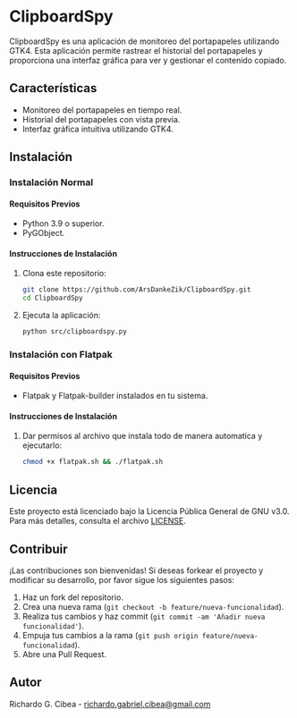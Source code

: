 # ClipboardSpy

ClipboardSpy es una aplicación de monitoreo del portapapeles utilizando GTK4. Esta aplicación permite rastrear el historial del portapapeles y proporciona una interfaz gráfica para ver y gestionar el contenido copiado.

## Características

- Monitoreo del portapapeles en tiempo real.
- Historial del portapapeles con vista previa.
- Interfaz gráfica intuitiva utilizando GTK4.

## Instalación

### Instalación Normal

#### Requisitos Previos

- Python 3.9 o superior.
- PyGObject.

#### Instrucciones de Instalación

1. Clona este repositorio:

    ```sh
    git clone https://github.com/ArsDankeZik/ClipboardSpy.git
    cd ClipboardSpy
    ```

2. Ejecuta la aplicación:

    ```sh
    python src/clipboardspy.py
    ```

### Instalación con Flatpak

#### Requisitos Previos

- Flatpak y Flatpak-builder instalados en tu sistema.

#### Instrucciones de Instalación

1. Dar permisos al archivo que instala todo de manera automatica y ejecutarlo:

    ```sh
    chmod +x flatpak.sh && ./flatpak.sh
    ```


## Licencia

Este proyecto está licenciado bajo la Licencia Pública General de GNU v3.0. Para más detalles, consulta el archivo [LICENSE](LICENSE).

## Contribuir

¡Las contribuciones son bienvenidas! Si deseas forkear el proyecto y modificar su desarrollo, por favor sigue los siguientes pasos:

1. Haz un fork del repositorio.
2. Crea una nueva rama (`git checkout -b feature/nueva-funcionalidad`).
3. Realiza tus cambios y haz commit (`git commit -am 'Añadir nueva funcionalidad'`).
4. Empuja tus cambios a la rama (`git push origin feature/nueva-funcionalidad`).
5. Abre una Pull Request.

## Autor

Richardo G. Cibea - [richardo.gabriel.cibea@gmail.com](mailto:richardo.gabriel.cibea@gmail.com)
